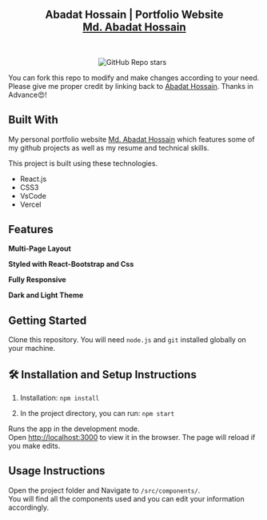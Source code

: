 <h2 align="center">
  Abadat Hossain | Portfolio Website<br/>
  <a href="https://resonant-salamander-174be0.netlify.app/" target="_blank">Md. Abadat Hossain</a>
</h2>


<br/>

<div align="center">

![GitHub Repo stars](https://github.com/AbadatHossain/portfolio-website) &nbsp;


</div>

You can fork this repo to modify and make changes according to your need. Please give me proper credit by linking back to [Abadat Hossain](https://github.com/AbadatHossain/portfolio-website). Thanks in Advance😍!

## Built With

My personal portfolio website <a href="https://resonant-salamander-174be0.netlify.app/" target="_blank">Md. Abadat Hossain</a> which features some of my github projects as well as my resume and technical skills.<br/>

This project is built using these technologies.

- React.js
- CSS3
- VsCode
- Vercel

## Features

**Multi-Page Layout**

**Styled with React-Bootstrap and Css**

**Fully Responsive**

**Dark and Light Theme**

## Getting Started

Clone this repository. You will need `node.js` and `git` installed globally on your machine.

## 🛠 Installation and Setup Instructions

1. Installation: `npm install`

2. In the project directory, you can run: `npm start`

Runs the app in the development mode.\
Open [http://localhost:3000](http://localhost:3000) to view it in the browser.
The page will reload if you make edits.

## Usage Instructions

Open the project folder and Navigate to `/src/components/`. <br/>
You will find all the components used and you can edit your information accordingly.


